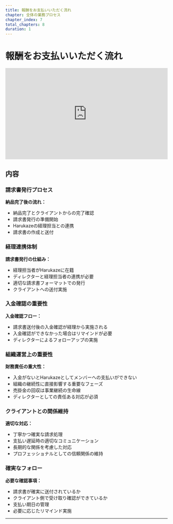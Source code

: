 ```yaml
---
title: 報酬をお支払いいただく流れ
chapter: 全体の業務プロセス
chapter_index: 7
total_chapters: 8
duration: 1
---
```


# 報酬をお支払いいただく流れ

<div style="position: relative; padding-bottom: 56.25%; height: 0;"><iframe src="https://www.loom.com/embed/78320b8cf07043eeb14f2583717e5120?sid=e3a3dd83-b2ce-49b8-8953-5956542b06ff" frameborder="0" webkitallowfullscreen mozallowfullscreen allowfullscreen style="position: absolute; top: 0; left: 0; width: 100%; height: 100%;"></iframe></div>

## 内容

### 請求書発行プロセス

**納品完了後の流れ：**
- 納品完了とクライアントからの完了確認
- 請求書発行の準備開始
- Harukazeの経理担当との連携
- 請求書の作成と送付

### 経理連携体制

**請求書発行の仕組み：**
- 経理担当者がHarukazeに在籍
- ディレクターと経理担当者の連携が必要
- 適切な請求書フォーマットでの発行
- クライアントへの送付実施

### 入金確認の重要性

**入金確認フロー：**
- 請求書送付後の入金確認が経理から実施される
- 入金確認ができなかった場合はリマインドが必要
- ディレクターによるフォローアップの実施

### 組織運営上の重要性

**財務責任の重大性：**
- 入金がないとHarukazeとしてメンバーへの支払いができない
- 組織の継続性に直接影響する重要なフェーズ
- 売掛金の回収は事業継続の生命線
- ディレクターとしての責任ある対応が必須

### クライアントとの関係維持

**適切な対応：**
- 丁寧かつ確実な請求処理
- 支払い遅延時の適切なコミュニケーション
- 長期的な関係を考慮した対応
- プロフェッショナルとしての信頼関係の維持

### 確実なフォロー

**必要な確認事項：**
- 請求書が確実に送付されているか
- クライアント側で受け取り確認ができているか
- 支払い期日の管理
- 必要に応じたリマインド実施

---

